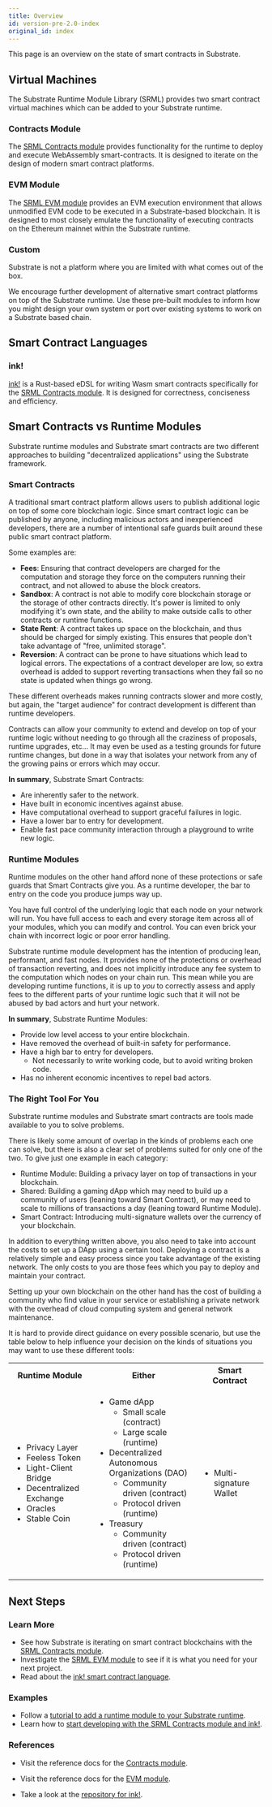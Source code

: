 ```yaml
---
title: Overview
id: version-pre-2.0-index
original_id: index
---
```


This page is an overview on the state of smart contracts in Substrate.

## Virtual Machines

The Substrate Runtime Module Library (SRML) provides two smart contract virtual machines which can
be added to your Substrate runtime.

### Contracts Module

The [SRML Contracts module](conceptual/runtime/contracts/contracts_module.md) provides functionality
for the runtime to deploy and execute WebAssembly smart-contracts. It is designed to iterate on the
design of modern smart contract platforms.

### EVM Module

The [SRML EVM module](conceptual/runtime/contracts/evm_module.md) provides an EVM execution
environment that allows unmodified EVM code to be executed in a Substrate-based blockchain. It is
designed to most closely emulate the functionality of executing contracts on the Ethereum mainnet
within the Substrate runtime.

### Custom

Substrate is not a platform where you are limited with what comes out of the box.

We encourage further development of alternative smart contract platforms on top of the Substrate
runtime. Use these pre-built modules to inform how you might design your own system or port over
existing systems to work on a Substrate based chain.

## Smart Contract Languages

### ink!

[ink!](conceptual/runtime/contracts/ink.md) is a Rust-based eDSL for writing Wasm smart contracts
specifically for the [SRML Contracts module](#contracts-module). It is designed for correctness, conciseness and
efficiency.

## Smart Contracts vs Runtime Modules

Substrate runtime modules and Substrate smart contracts are two different approaches to building
"decentralized applications" using the Substrate framework.

### Smart Contracts

A traditional smart contract platform allows users to publish additional logic on top of some core
blockchain logic. Since smart contract logic can be published by anyone, including malicious actors
and inexperienced developers, there are a number of intentional safe guards built around these
public smart contract platform.

Some examples are:

* **Fees**: Ensuring that contract developers are charged for the computation and storage they force on
  the computers running their contract, and not allowed to abuse the block creators.
* **Sandbox**: A contract is not able to modify core blockchain storage or the storage of other
  contracts directly. It's power is limited to only modifying it's own state, and the ability to
  make outside calls to other contracts or runtime functions.
* **State Rent**: A contract takes up space on the blockchain, and thus should be charged for simply
  existing. This ensures that people don't take advantage of "free, unlimited storage".
* **Reversion**: A contract can be prone to have situations which lead to logical errors. The
  expectations of a contract developer are low, so extra overhead is added to support reverting
  transactions when they fail so no state is updated when things go wrong.

These different overheads makes running contracts slower and more costly, but again, the "target
audience" for contract development is different than runtime developers.

Contracts can allow your community to extend and develop on top of your runtime logic without
needing to go through all the craziness of proposals, runtime upgrades, etc... It may even be used
as a testing grounds for future runtime changes, but done in a way that isolates your network from
any of the growing pains or errors which may occur.

**In summary**, Substrate Smart Contracts:

* Are inherently safer to the network.
* Have built in economic incentives against abuse.
* Have computational overhead to support graceful failures in logic.
* Have a lower bar to entry for development.
* Enable fast pace community interaction through a playground to write new logic.

### Runtime Modules

Runtime modules on the other hand afford none of these protections or safe guards that Smart
Contracts give you. As a runtime developer, the bar to entry on the code you produce jumps way up.

You have full control of the underlying logic that each node on your network will run. You have full
access to each and every storage item across all of your modules, which you can modify and control.
You can even brick your chain with incorrect logic or poor error handling.

Substrate runtime module development has the intention of producing lean, performant, and fast
nodes. It provides none of the protections or overhead of transaction reverting, and does not
implicitly introduce any fee system to the computation which nodes on your chain run. This mean
while you are developing runtime functions, it is up to _you_ to correctly assess and apply fees to
the different parts of your runtime logic such that it will not be abused by bad actors and hurt
your network.

**In summary**, Substrate Runtime Modules:

* Provide low level access to your entire blockchain.
* Have removed the overhead of built-in safety for performance.
* Have a high bar to entry for developers.
  * Not necessarily to write working code, but to avoid writing broken code.
* Has no inherent economic incentives to repel bad actors.


### The Right Tool For You

Substrate runtime modules and Substrate smart contracts are tools made available to you to solve
problems.

There is likely some amount of overlap in the kinds of problems each one can solve, but there is
also a clear set of problems suited for only one of the two. To give just one example in each
category:

* Runtime Module: Building a privacy layer on top of transactions in your blockchain.
* Shared: Building a gaming dApp which may need to build up a community of users (leaning toward
  Smart Contract), or may need to scale to millions of transactions a day (leaning toward Runtime
  Module).
* Smart Contract: Introducing multi-signature wallets over the currency of your blockchain.

In addition to everything written above, you also need to take into account the costs to set up a
DApp using a certain tool. Deploying a contract is a relatively simple and easy process since you
take advantage of the existing network. The only costs to you are those fees which you pay to deploy
and maintain your contract.

Setting up your own blockchain on the other hand has the cost of building a community who find value
in your service or establishing a private network with the overhead of cloud computing system and
general network maintenance.

It is hard to provide direct guidance on every possible scenario, but use the table below to help
influence your decision on the kinds of situations you may want to use these different tools:

<table>
<tr>
<th>Runtime Module</th>
<th>Either</th>
<th>Smart Contract</th>
</tr>
<tr>
<td>

* Privacy Layer
* Feeless Token
* Light-Client Bridge
* Decentralized Exchange
* Oracles
* Stable Coin

</td>
<td>

* Game dApp
    * Small scale (contract)
    * Large scale (runtime)
* Decentralized Autonomous Organizations (DAO)
    * Community driven (contract)
    * Protocol driven (runtime)
* Treasury
    * Community driven (contract)
    * Protocol driven (runtime)

</td>
<td>

* Multi-signature Wallet

</td>
</tr>
</table>

## Next Steps

### Learn More

- See how Substrate is iterating on smart contract blockchains with the [SRML Contracts
  module](conceptual/runtime/contracts/contracts_module.md).
- Investigate the [SRML EVM module](conceptual/runtime/contracts/evm_module.md) to see if it is what
  you need for your next project.
- Read about the [ink! smart contract language](conceptual/runtime/contracts/ink.md).

### Examples

- Follow a [tutorial to add a runtime module to your Substrate
  runtime](tutorials/adding-a-module-to-your-runtime.md).
- Learn how to [start developing with the SRML Contracts module and
  ink!](development/contracts/ink.md).

### References

- Visit the reference docs for the [Contracts module](https://substrate.dev/rustdocs/master/pallet_contracts/index.html).

- Visit the reference docs for the [EVM module](https://substrate.dev/rustdocs/master/pallet_evm/index.html).

- Take a look at the [repository for ink!](https://github.com/paritytech/ink).
